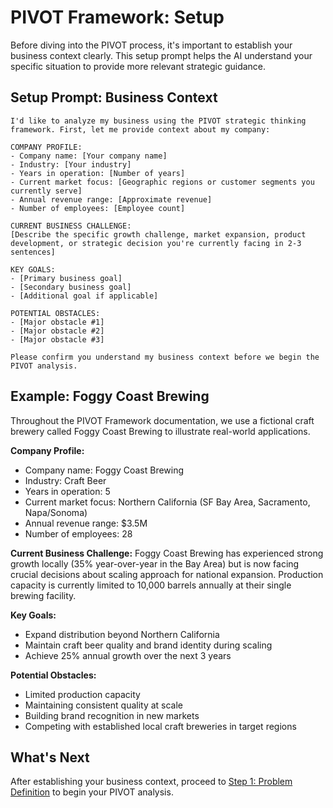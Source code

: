 # PIVOT Framework: Setup

Before diving into the PIVOT process, it's important to establish your business context clearly. This setup prompt helps the AI understand your specific situation to provide more relevant strategic guidance.

## Setup Prompt: Business Context

```
I'd like to analyze my business using the PIVOT strategic thinking framework. First, let me provide context about my company:

COMPANY PROFILE:
- Company name: [Your company name]
- Industry: [Your industry]
- Years in operation: [Number of years]
- Current market focus: [Geographic regions or customer segments you currently serve]
- Annual revenue range: [Approximate revenue]
- Number of employees: [Employee count]

CURRENT BUSINESS CHALLENGE:
[Describe the specific growth challenge, market expansion, product development, or strategic decision you're currently facing in 2-3 sentences]

KEY GOALS:
- [Primary business goal]
- [Secondary business goal]
- [Additional goal if applicable]

POTENTIAL OBSTACLES:
- [Major obstacle #1]
- [Major obstacle #2]
- [Major obstacle #3]

Please confirm you understand my business context before we begin the PIVOT analysis.
```

## Example: Foggy Coast Brewing

Throughout the PIVOT Framework documentation, we use a fictional craft brewery called Foggy Coast Brewing to illustrate real-world applications.

**Company Profile:**
- Company name: Foggy Coast Brewing
- Industry: Craft Beer
- Years in operation: 5
- Current market focus: Northern California (SF Bay Area, Sacramento, Napa/Sonoma)
- Annual revenue range: $3.5M
- Number of employees: 28

**Current Business Challenge:**
Foggy Coast Brewing has experienced strong growth locally (35% year-over-year in the Bay Area) but is now facing crucial decisions about scaling approach for national expansion. Production capacity is currently limited to 10,000 barrels annually at their single brewing facility.

**Key Goals:**
- Expand distribution beyond Northern California
- Maintain craft beer quality and brand identity during scaling
- Achieve 25% annual growth over the next 3 years

**Potential Obstacles:**
- Limited production capacity
- Maintaining consistent quality at scale
- Building brand recognition in new markets
- Competing with established local craft breweries in target regions

## What's Next

After establishing your business context, proceed to [Step 1: Problem Definition](problem-definition.md) to begin your PIVOT analysis.
